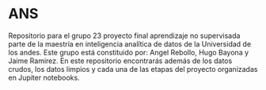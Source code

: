 # ANS
Repositorio para el grupo 23 proyecto final aprendizaje no supervisada parte de la maestría en inteligencia analítica de datos de la Universidad de los andes.
Este grupo está constituido por: Angel Rebollo, Hugo Bayona y Jaime Ramirez.
En este repositorio encontrarás además de los datos crudos, los datos limpios y cada una de las etapas del proyecto organizadas en Jupiter notebooks.

